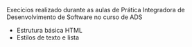 
Execícios realizado durante as aulas de Prática Integradora de Desenvolvimento de Software no curso de ADS

- Estrutura básica HTML
- Estilos de texto e lista


